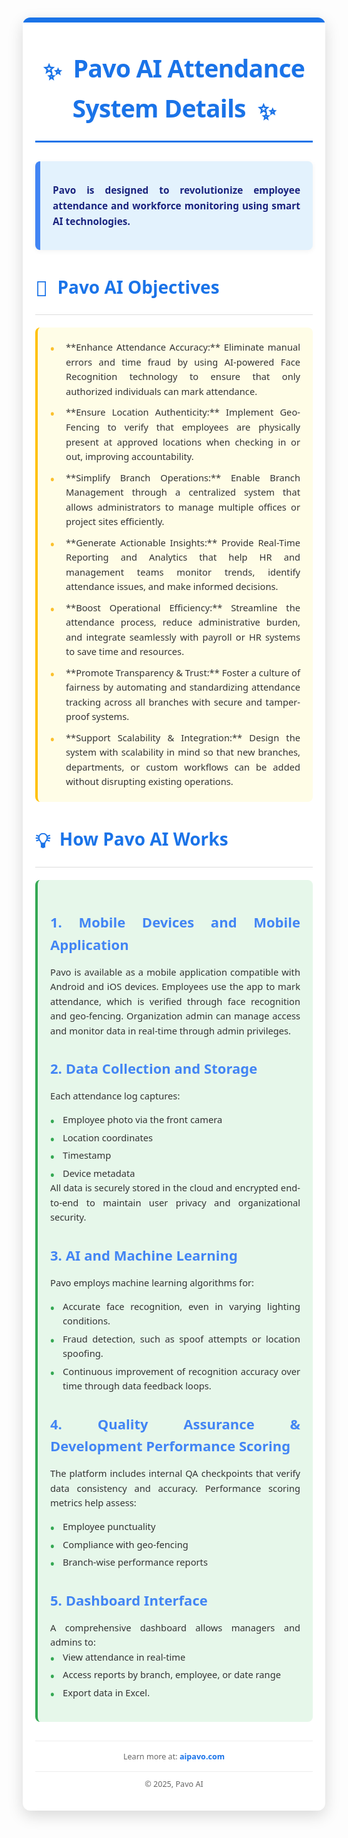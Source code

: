 <div style="font-family: 'Segoe UI', Tahoma, Geneva, Verdana, sans-serif; line-height: 1.6; color: #333; margin: 10px auto; padding: 20px; background-color: #ffffff; border-radius: 12px; box-shadow: rgba(0, 0, 0, 0.15) 0px 8px 24px; max-width: 900px; width: calc(100% - 20px); box-sizing: border-box; overflow: hidden; position: relative;">
<style>
@media (max-width: 768px) {
div[style*="max-width: 900px"] {
padding: 15px !important;
width: calc(100% - 10px) !important;
margin: 5px auto !important;
}
h1[style*="font-size: 2.8em"] {
font-size: 1.8em !important;
margin-top: 20px !important;
margin-bottom: 20px !important;
padding-bottom: 10px !important;
}
h2[style*="font-size: 2em"] {
font-size: 1.5em !important;
margin-top: 30px !important;
margin-bottom: 15px !important;
padding-bottom: 10px !important;
}
h3[style*="font-size: 1.5em"] {
font-size: 1.2em !important;
margin-bottom: 10px !important;
}
div[style*="font-size: 1.1em"], div[style*="font-size: 1.05em"], div[style*="font-size: 1.0em"] {
font-size: 0.95em !important;
padding: 15px !important;
}
p, ul, li {
font-size: 0.95em !important;
line-height: 1.5 !important;
}
ul[style*="list-style: none"] li {
padding-left: 20px !important;
}
ul[style*="list-style: none"] li span {
font-size: 1em !important;
}
}
</style>
<div style="position: absolute; top: 0; left: 0; width: 100%; height: 8px; background-color: #1a73e8; border-top-left-radius: 12px; border-top-right-radius: 12px;"></div>
<h1 style="font-size: 2.8em; text-align: center; margin-top: 30px; margin-bottom: 30px; color: #1a73e8; border-bottom: 3px solid #1a73e8; padding-bottom: 20px; display: block; width: fit-content; margin-left: auto; margin-right: auto; font-weight: 700; letter-spacing: -0.8px;">
<span style="vertical-align: middle; font-size: 0.9em; margin-right: 10px;">✨</span> Pavo AI Attendance System Details <span style="vertical-align: middle; font-size: 0.9em; margin-left: 10px;">✨</span>
</h1>
<div style="font-size: 1.1em; text-align: justify; margin-bottom: 30px; background-color: #e3f2fd; padding: 20px; border-left: 8px solid #4285f4; border-radius: 8px; box-shadow: rgba(0, 0, 0, 0.05) 0px 2px 8px;">
<p style="margin-bottom: 0.8em; font-weight: 600; color: #1a237e;">
Pavo is designed to revolutionize employee attendance and workforce monitoring using smart AI technologies.
</p>
</div>

<h2 style="font-size: 2em; color: #1a73e8; margin-top: 35px; margin-bottom: 20px; border-bottom: 1px solid #ddd; padding-bottom: 15px; font-weight: 600;">
<span style="font-size: 1.2em; vertical-align: middle; margin-right: 8px;">🎯</span> Pavo AI Objectives
</h2>
<div style="font-size: 1.05em; text-align: justify; margin-bottom: 30px; padding-left: 15px; border-left: 4px solid #ffc107; background-color: #fffde7; border-radius: 8px; padding: 20px;">
<ul style="list-style: none; padding-left: 0; margin: 0;">
<li style="margin-bottom: 10px; position: relative; padding-left: 25px;"><span style="position: absolute; left: 0; color: #fbc02d; font-weight: bold; font-size: 1.2em;">•</span> **Enhance Attendance Accuracy:** Eliminate manual errors and time fraud by using AI-powered Face Recognition technology to ensure that only authorized individuals can mark attendance.</li>
<li style="margin-bottom: 10px; position: relative; padding-left: 25px;"><span style="position: absolute; left: 0; color: #fbc02d; font-weight: bold; font-size: 1.2em;">•</span> **Ensure Location Authenticity:** Implement Geo-Fencing to verify that employees are physically present at approved locations when checking in or out, improving accountability.</li>
<li style="margin-bottom: 10px; position: relative; padding-left: 25px;"><span style="position: absolute; left: 0; color: #fbc02d; font-weight: bold; font-size: 1.2em;">•</span> **Simplify Branch Operations:** Enable Branch Management through a centralized system that allows administrators to manage multiple offices or project sites efficiently.</li>
<li style="margin-bottom: 10px; position: relative; padding-left: 25px;"><span style="position: absolute; left: 0; color: #fbc02d; font-weight: bold; font-size: 1.2em;">•</span> **Generate Actionable Insights:** Provide Real-Time Reporting and Analytics that help HR and management teams monitor trends, identify attendance issues, and make informed decisions.</li>
<li style="margin-bottom: 10px; position: relative; padding-left: 25px;"><span style="position: absolute; left: 0; color: #fbc02d; font-weight: bold; font-size: 1.2em;">•</span> **Boost Operational Efficiency:** Streamline the attendance process, reduce administrative burden, and integrate seamlessly with payroll or HR systems to save time and resources.</li>
<li style="margin-bottom: 10px; position: relative; padding-left: 25px;"><span style="position: absolute; left: 0; color: #fbc02d; font-weight: bold; font-size: 1.2em;">•</span> **Promote Transparency & Trust:** Foster a culture of fairness by automating and standardizing attendance tracking across all branches with secure and tamper-proof systems.</li>
<li style="margin-bottom: 0; position: relative; padding-left: 25px;"><span style="position: absolute; left: 0; color: #fbc02d; font-weight: bold; font-size: 1.2em;">•</span> **Support Scalability & Integration:** Design the system with scalability in mind so that new branches, departments, or custom workflows can be added without disrupting existing operations.</li>
</ul>
</div>

<h2 style="font-size: 2em; color: #1a73e8; margin-top: 35px; margin-bottom: 20px; border-bottom: 1px solid #ddd; padding-bottom: 15px; font-weight: 600;">
<span style="font-size: 1.2em; vertical-align: middle; margin-right: 8px;">💡</span> How Pavo AI Works
</h2>
<div style="font-size: 1.05em; text-align: justify; margin-bottom: 30px; padding-left: 15px; border-left: 4px solid #34a853; background-color: #e6f7ea; border-radius: 8px; padding: 20px;">
<h3 style="font-size: 1.5em; color: #4285f4; margin-bottom: 10px; font-weight: 600;">1. Mobile Devices and Mobile Application</h3>
<p style="margin-bottom: 1em;">
Pavo is available as a mobile application compatible with Android and iOS devices. Employees use the app to mark attendance, which is verified through face recognition and geo-fencing. Organization admin can manage access and monitor data in real-time through admin privileges.
</p>
<h3 style="font-size: 1.5em; color: #4285f4; margin-bottom: 10px; font-weight: 600;">2. Data Collection and Storage</h3>
<p style="margin-bottom: 1em;">
Each attendance log captures:
<ul style="list-style: none; padding-left: 0; margin: 0;">
<li style="margin-bottom: 5px; position: relative; padding-left: 20px;"><span style="position: absolute; left: 0; color: #34a853; font-weight: bold; font-size: 1.2em;">•</span> Employee photo via the front camera</li>
<li style="margin-bottom: 5px; position: relative; padding-left: 20px;"><span style="position: absolute; left: 0; color: #34a853; font-weight: bold; font-size: 1.2em;">•</span> Location coordinates</li>
<li style="margin-bottom: 5px; position: relative; padding-left: 20px;"><span style="position: absolute; left: 0; color: #34a853; font-weight: bold; font-size: 1.2em;">•</span> Timestamp</li>
<li style="margin-bottom: 0; position: relative; padding-left: 20px;"><span style="position: absolute; left: 0; color: #34a853; font-weight: bold; font-size: 1.2em;">•</span> Device metadata</li>
</ul>
All data is securely stored in the cloud and encrypted end-to-end to maintain user privacy and organizational security.
</p>
<h3 style="font-size: 1.5em; color: #4285f4; margin-bottom: 10px; font-weight: 600;">3. AI and Machine Learning</h3>
<p style="margin-bottom: 1em;">
Pavo employs machine learning algorithms for:
<ul style="list-style: none; padding-left: 0; margin: 0;">
<li style="margin-bottom: 5px; position: relative; padding-left: 20px;"><span style="position: absolute; left: 0; color: #34a853; font-weight: bold; font-size: 1.2em;">•</span> Accurate face recognition, even in varying lighting conditions.</li>
<li style="margin-bottom: 5px; position: relative; padding-left: 20px;"><span style="position: absolute; left: 0; color: #34a853; font-weight: bold; font-size: 1.2em;">•</span> Fraud detection, such as spoof attempts or location spoofing.</li>
<li style="margin-bottom: 0; position: relative; padding-left: 20px;"><span style="position: absolute; left: 0; color: #34a853; font-weight: bold; font-size: 1.2em;">•</span> Continuous improvement of recognition accuracy over time through data feedback loops.</li>
</ul>
</p>
<h3 style="font-size: 1.5em; color: #4285f4; margin-bottom: 10px; font-weight: 600;">4. Quality Assurance & Development Performance Scoring</h3>
<p style="margin-bottom: 1em;">
The platform includes internal QA checkpoints that verify data consistency and accuracy. Performance scoring metrics help assess:
<ul style="list-style: none; padding-left: 0; margin: 0;">
<li style="margin-bottom: 5px; position: relative; padding-left: 20px;"><span style="position: absolute; left: 0; color: #34a853; font-weight: bold; font-size: 1.2em;">•</span> Employee punctuality</li>
<li style="margin-bottom: 5px; position: relative; padding-left: 20px;"><span style="position: absolute; left: 0; color: #34a853; font-weight: bold; font-size: 1.2em;">•</span> Compliance with geo-fencing</li>
<li style="margin-bottom: 0; position: relative; padding-left: 20px;"><span style="position: absolute; left: 0; color: #34a853; font-weight: bold; font-size: 1.2em;">•</span> Branch-wise performance reports</li>
</ul>
</p>
<h3 style="font-size: 1.5em; color: #4285f4; margin-bottom: 10px; font-weight: 600;">5. Dashboard Interface</h3>
<p style="margin-bottom: 0;">
A comprehensive dashboard allows managers and admins to:
<ul style="list-style: none; padding-left: 0; margin: 0;">
<li style="margin-bottom: 5px; position: relative; padding-left: 20px;"><span style="position: absolute; left: 0; color: #34a853; font-weight: bold; font-size: 1.2em;">•</span> View attendance in real-time</li>
<li style="margin-bottom: 5px; position: relative; padding-left: 20px;"><span style="position: absolute; left: 0; color: #34a853; font-weight: bold; font-size: 1.2em;">•</span> Access reports by branch, employee, or date range</li>
<li style="margin-bottom: 0; position: relative; padding-left: 20px;"><span style="position: absolute; left: 0; color: #34a853; font-weight: bold; font-size: 1.2em;">•</span> Export data in Excel.</li>
</ul>
</p>
</div>

<p style="text-align: center; font-size: 0.9em; color: #666; margin-top: 30px; padding-top: 15px; border-top: 1px solid #eee;">
Learn more at: <a href="http://aipavo.com/" style="color: #1a73e8; text-decoration: none; font-weight: 600;">aipavo.com</a>
</p>
<p style="text-align: center; font-size: 0.9em; color: #666; margin-top: 10px; padding-top: 10px; border-top: 1px solid #eee;">
© 2025, Pavo AI
</p>
</div>